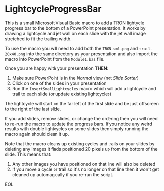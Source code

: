 # LightcycleProgressBar
This is a small Microsoft Visual Basic macro to add a TRON lightycle progress bar to the bottom of a PowerPoint presentation.  It works by drawing a lightcycle and jet wall on each slide with the jet wall image stretched to fit the trailing width.

To use the macro you will need to add both the `TRON-sml.png` and `trail-20x40.png` into the same directory as your presentation and also import the macro into PowerPoint from the `Module1.bas` file.

Once you are happy with your presentation **THEN**:
1. Make sure PowerPoint is in the *Normal* view (not *Slide Sorter*)
2. Click on one of the slides in your presentation
3. Run the `InsertSmallLightcycles` macro which will add a lightcycle and trail to each slide (or update existing lightcycles)
 
The lightcycle will start on the far left of the first slide and be just offscreen to the right of the last slide.

If you add slides, remove slides, or change the ordering then you will need to re-run the macro to update the progress bars.  If you notice any weird results with double lightcycles on some slides then simply running the macro again should clean it up.

Note that the macro cleans up existing cycles and trails on your slides by deleting any images it finds positioned 20 pixels up from the bottom of the slide.
This means that:
1. Any other images you have positioned on that line will also be deleted
2. If you move a cycle or trail so it's no longer on that line then it won't get cleaned up automagically if you re-run the script.

EOL
